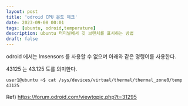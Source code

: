 ```yaml
---
layout: post
title: 'odroid CPU 온도 체크'
date: 2023-09-08 00:01
tags: [ubuntu, odroid,temperature]
description: ubuntu 터미널에서 깃 브랜치를 표시하는 방법
draft: false
---
```


odroid 에서는 lmsensors 를 사용할 수 없으며 아래와 같은 명령어를 사용한다.

43125 는 43.125 도를 의미한다.

```bash
user1@ubuntu ~$ cat /sys/devices/virtual/thermal/thermal_zone0/temp
43125
```


Ref)
https://forum.odroid.com/viewtopic.php?t=31295

